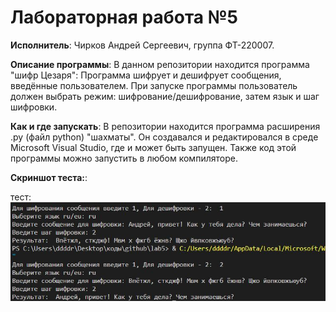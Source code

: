 # Лабораторная работа №5

**Исполнитель**: Чирков Андрей Сергеевич, группа ФТ-220007.

**Описание программы**: В данном репозитории находится программа "шифр Цезаря": Программа шифрует и дешифрует сообщения, введённые пользователем. При запуске программы пользователь должен выбрать режим: шифрование/дешифрование, затем язык и шаг шифровки.


**Как и где запускать**: В репозитории находится программа расширения .py (файл python) "шахматы". Он создавался и редактировался в среде Microsoft Visual Studio, где и может быть запущен. Также код этой программы можно запустить в любом компиляторе.


**Скриншот теста:**:

тест: ![screenshot1](https://github.com/andreich1rkov/lab5/blob/main/test.JPG)
